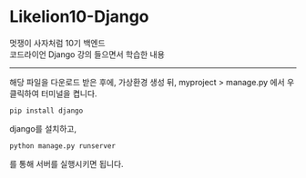 # Likelion10-Django

멋쟁이 사자처럼 10기 백엔드 <br>
코드라이언 Django 강의 들으면서 학습한 내용

<hr>

해당 파일을 다운로드 받은 후에, 가상환경 생성 뒤,
myproject > manage.py 에서 우클릭하여 터미널을 켭니다.
```
pip install django
```
django를 설치하고,
```
python manage.py runserver
```
를 통해 서버를 실행시키면 됩니다.
